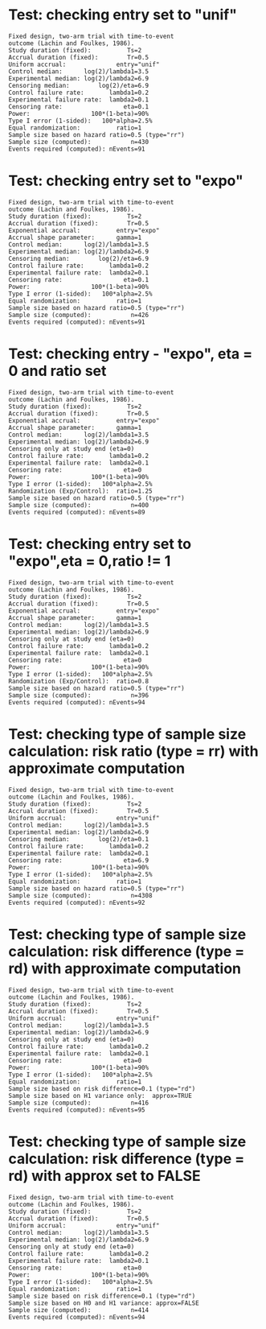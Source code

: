# Test: checking entry set to "unif"

    Fixed design, two-arm trial with time-to-event
    outcome (Lachin and Foulkes, 1986).
    Study duration (fixed):          Ts=2
    Accrual duration (fixed):        Tr=0.5
    Uniform accrual:              entry="unif"
    Control median:      log(2)/lambda1=3.5
    Experimental median: log(2)/lambda2=6.9
    Censoring median:        log(2)/eta=6.9
    Control failure rate:       lambda1=0.2
    Experimental failure rate:  lambda2=0.1
    Censoring rate:                 eta=0.1
    Power:                 100*(1-beta)=90%
    Type I error (1-sided):   100*alpha=2.5%
    Equal randomization:          ratio=1
    Sample size based on hazard ratio=0.5 (type="rr")
    Sample size (computed):           n=430
    Events required (computed): nEvents=91

# Test: checking entry set to "expo"

    Fixed design, two-arm trial with time-to-event
    outcome (Lachin and Foulkes, 1986).
    Study duration (fixed):          Ts=2
    Accrual duration (fixed):        Tr=0.5
    Exponential accrual:          entry="expo"
    Accrual shape parameter:      gamma=1
    Control median:      log(2)/lambda1=3.5
    Experimental median: log(2)/lambda2=6.9
    Censoring median:        log(2)/eta=6.9
    Control failure rate:       lambda1=0.2
    Experimental failure rate:  lambda2=0.1
    Censoring rate:                 eta=0.1
    Power:                 100*(1-beta)=90%
    Type I error (1-sided):   100*alpha=2.5%
    Equal randomization:          ratio=1
    Sample size based on hazard ratio=0.5 (type="rr")
    Sample size (computed):           n=426
    Events required (computed): nEvents=91

# Test: checking entry - "expo", eta = 0 and ratio set

    Fixed design, two-arm trial with time-to-event
    outcome (Lachin and Foulkes, 1986).
    Study duration (fixed):          Ts=2
    Accrual duration (fixed):        Tr=0.5
    Exponential accrual:          entry="expo"
    Accrual shape parameter:      gamma=1
    Control median:      log(2)/lambda1=3.5
    Experimental median: log(2)/lambda2=6.9
    Censoring only at study end (eta=0)
    Control failure rate:       lambda1=0.2
    Experimental failure rate:  lambda2=0.1
    Censoring rate:                 eta=0
    Power:                 100*(1-beta)=90%
    Type I error (1-sided):   100*alpha=2.5%
    Randomization (Exp/Control):  ratio=1.25
    Sample size based on hazard ratio=0.5 (type="rr")
    Sample size (computed):           n=400
    Events required (computed): nEvents=89

# Test: checking entry set to "expo",eta = 0,ratio != 1

    Fixed design, two-arm trial with time-to-event
    outcome (Lachin and Foulkes, 1986).
    Study duration (fixed):          Ts=2
    Accrual duration (fixed):        Tr=0.5
    Exponential accrual:          entry="expo"
    Accrual shape parameter:      gamma=1
    Control median:      log(2)/lambda1=3.5
    Experimental median: log(2)/lambda2=6.9
    Censoring only at study end (eta=0)
    Control failure rate:       lambda1=0.2
    Experimental failure rate:  lambda2=0.1
    Censoring rate:                 eta=0
    Power:                 100*(1-beta)=90%
    Type I error (1-sided):   100*alpha=2.5%
    Randomization (Exp/Control):  ratio=0.8
    Sample size based on hazard ratio=0.5 (type="rr")
    Sample size (computed):           n=396
    Events required (computed): nEvents=94

# Test: checking type of sample size calculation: risk ratio (type = rr) with approximate computation

    Fixed design, two-arm trial with time-to-event
    outcome (Lachin and Foulkes, 1986).
    Study duration (fixed):          Ts=2
    Accrual duration (fixed):        Tr=0.5
    Uniform accrual:              entry="unif"
    Control median:      log(2)/lambda1=3.5
    Experimental median: log(2)/lambda2=6.9
    Censoring median:        log(2)/eta=0.1
    Control failure rate:       lambda1=0.2
    Experimental failure rate:  lambda2=0.1
    Censoring rate:                 eta=6.9
    Power:                 100*(1-beta)=90%
    Type I error (1-sided):   100*alpha=2.5%
    Equal randomization:          ratio=1
    Sample size based on hazard ratio=0.5 (type="rr")
    Sample size (computed):           n=4308
    Events required (computed): nEvents=92

# Test: checking type of sample size calculation: risk difference (type = rd) with approximate computation

    Fixed design, two-arm trial with time-to-event
    outcome (Lachin and Foulkes, 1986).
    Study duration (fixed):          Ts=2
    Accrual duration (fixed):        Tr=0.5
    Uniform accrual:              entry="unif"
    Control median:      log(2)/lambda1=3.5
    Experimental median: log(2)/lambda2=6.9
    Censoring only at study end (eta=0)
    Control failure rate:       lambda1=0.2
    Experimental failure rate:  lambda2=0.1
    Censoring rate:                 eta=0
    Power:                 100*(1-beta)=90%
    Type I error (1-sided):   100*alpha=2.5%
    Equal randomization:          ratio=1
    Sample size based on risk difference=0.1 (type="rd")
    Sample size based on H1 variance only:  approx=TRUE
    Sample size (computed):           n=416
    Events required (computed): nEvents=95

# Test: checking type of sample size calculation: risk difference (type = rd) with approx set to FALSE

    Fixed design, two-arm trial with time-to-event
    outcome (Lachin and Foulkes, 1986).
    Study duration (fixed):          Ts=2
    Accrual duration (fixed):        Tr=0.5
    Uniform accrual:              entry="unif"
    Control median:      log(2)/lambda1=3.5
    Experimental median: log(2)/lambda2=6.9
    Censoring only at study end (eta=0)
    Control failure rate:       lambda1=0.2
    Experimental failure rate:  lambda2=0.1
    Censoring rate:                 eta=0
    Power:                 100*(1-beta)=90%
    Type I error (1-sided):   100*alpha=2.5%
    Equal randomization:          ratio=1
    Sample size based on risk difference=0.1 (type="rd")
    Sample size based on H0 and H1 variance: approx=FALSE
    Sample size (computed):           n=414
    Events required (computed): nEvents=94

